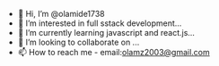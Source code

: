 - 👋 Hi, I’m @olamide1738
- 👀 I’m interested in full sstack development...
- 🌱 I’m currently learning javascript and react.js...
- 💞️ I’m looking to collaborate on ...
- 📫 How to reach me - email:olamz2003@gmail.com

<!---
olamide1738/olamide1738 is a ✨ special ✨ repository because its `README.md` (this file) appears on your GitHub profile.
You can click the Preview link to take a look at your changes.
--->
